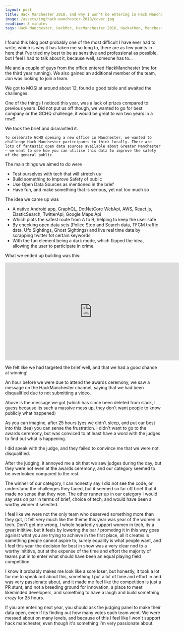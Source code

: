 ```yaml
---
layout: post
title: Hack Manchester 2018, and why I won't be entering in Hack Manchester 2019
image: /assets/img/hack-manchester-2018/cover.jpg
readtime: 8 minutes
tags: Hack Manchester, HackMcr, HacManchester 2018, Hackathon, Manchester
---
```


I found this blog post probably one of the most difficult I have ever had to write, which is why it 
has taken me so long to, there are as few points in here that I've tried my best to be as sensitive 
and professional as possible, but I feel I had to talk about it, because well, someone has to...


Me and a couple of guys from the office entered HackManchester (me for the third year running). 
We also gained an additional member of the team, Jon was looking to join a team.

We got to MOSI at around about 12, found a good table and awaited the challenges.

<amp-img src="/assets/img/hack-manchester-2018/mosi.jpg"
  width="800"
  height="600"
  layout="responsive">
</amp-img>

One of the things I noticed this year, was a lack of prizes compared to previous years. Did not put
us off though, we wanted to go for best company or the GCHQ challenge, it would be great to win two 
years in a row!!


We took the brief and dismantled it.

`To celebrate GCHQ opening a new office in Manchester, we wanted to challenge Hack Manchester participants to think locally. There are lots of fantastic open data sources available about Greater Manchester – we want to see how you can utilise this data to improve the safety of the general public.`


The main things we aimed to do were

- Test ourselves with tech that will stretch us
- Build something to Improve Safety of public
- Use Open Data Sources as mentioned in the brief
- Have fun, and make something that is serious, yet not too much so


The idea we came up was 
- A native Android app, GraphQL, DotNetCore WebApi, AWS, React.js, ElasticSearch, TwitterApi, Google Maps Api
- Which plots the safest route from A to B, helping to keep the user safe
- By checking open data sets (Police Stop and Search data, TFGM traffic data, Ufo Sightings, Ghost Sightings) and live real time data by scrapping twitter fot certain keywords
- With the fun element being a dark mode, which flipped the idea, allowing the user to participate in crime.

<amp-img src="/assets/img/hack-manchester-2018/table.jpg"
  width="600"
  height="450"
  layout="responsive">
</amp-img>


What we ended up building was this:


<iframe width="560" height="315" src="https://www.youtube.com/embed/-a8t40osj7s" frameborder="0" allow="accelerometer; autoplay; encrypted-media; gyroscope; picture-in-picture" allowfullscreen></iframe>


We felt like we had targeted the brief well, and that we had a good chance at winning!

<amp-img src="/assets/img/hack-manchester-2018/idea.jpg"
  width="600"
  height="378"
  layout="responsive">
</amp-img>

 
An hour before we were due to attend the awards ceremony, we saw a message on the HackManchester channel, 
saying that we had been disqualified due to not submitting a video.

<amp-img src="/assets/img/hack-manchester-2018/message.jpg"
  width="600"
  height="1066"
  layout="responsive">
</amp-img>

Above is the message we got (which has since been deleted from slack, I guess because its such a massive
mess up, they don't want people to know publicly what happened)


As you can imagine, after 25 hours (yes we didn't sleep, and put our best into this idea) you can sense the frustration.
I didn't want to go to the awards ceremony, but was conviced to at least have a word with the judges to
find out what is happening.

I did speak with the judge, and they failed to convince me that we were not disqualified.



After the judging, it annoyed me a bit that we saw judges during the day, but they were not even
at the awards ceremony, and our category seemed to be overlooked compared to the rest.


The winner of our category, I can honestly say I did not see the code, or understand the challenges they
faced, but it seemed so far off brief that it made no sense that they won. The other runner up in our
category I would say was on par in terms of brief, choice of tech, and would have been a worthy winner 
if selected.

<amp-img src="/assets/img/hack-manchester-2018/code.jpg"
  width="600"
  height="450"
  layout="responsive">
</amp-img>


I feel like we were not the only team who deserved something more than they got, it felt very much
like the theme this year was year of the women in tech. Don't get me wrong, I whole heartedly support
women in tech, its a great inititive, but it feels by lowering the bar / promoting it in this way
goes against what you are trying to achieve in the first place, all it creates is something people 
cannot aspire to, surely equality is what people want, and I feel this year the decision for best in
show was a very clear nod to a worthy inititive, but at the expense of the time and effort the majority
of teams put in to enter what should have been an equal playing field competition.

I know it probably makes me look like a sore loser, but honestly, it took a lot for me to speak out
about this, something I put a lot of time and effort in and was very passionate about, and it made me 
feel like the competition is just a PR stunt, and not a breeding ground for innovation, a place to meet
likeminded developers, and something to have a laugh and build something crazy for 25 hours.

If you are entering next year, you should ask the judging panel to make their data open, even if its 
finding out how many votes each team went. We were messed about on many levels, and because of this I
feel like I won't support hack manchester, even though it's something I'm very passionate about.

